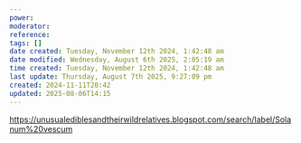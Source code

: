 ```yaml
---
power: 
moderator: 
reference: 
tags: []
date created: Tuesday, November 12th 2024, 1:42:48 am
date modified: Wednesday, August 6th 2025, 2:05:19 am
time created: Tuesday, November 12th 2024, 1:42:48 am
last update: Thursday, August 7th 2025, 9:27:09 pm
created: 2024-11-11T20:42
updated: 2025-08-06T14:15
---
```

https://unusualediblesandtheirwildrelatives.blogspot.com/search/label/Solanum%20vescum